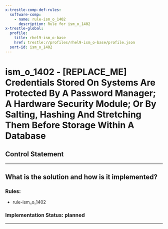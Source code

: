```yaml
---
x-trestle-comp-def-rules:
  software-comp:
    - name: rule-ism_o_1402
      description: Rule for ism_o_1402
x-trestle-global:
  profile:
    title: rhel9-ism_o-base
    href: trestle://profiles/rhel9-ism_o-base/profile.json
  sort-id: ism_o_1402
---
```


# ism_o_1402 - \[REPLACE_ME\] Credentials Stored On Systems Are Protected By A Password Manager; A Hardware Security Module; Or By Salting, Hashing And Stretching Them Before Storage Within A Database

## Control Statement

______________________________________________________________________

## What is the solution and how is it implemented?

<!-- For implementation status enter one of: implemented, partial, planned, alternative, not-applicable -->

<!-- Note that the list of rules under ### Rules: is read-only and changes will not be captured after assembly to JSON -->

<!-- Add control implementation description here for control: ism_o_1402 -->

### Rules:

  - rule-ism_o_1402

### Implementation Status: planned

______________________________________________________________________
